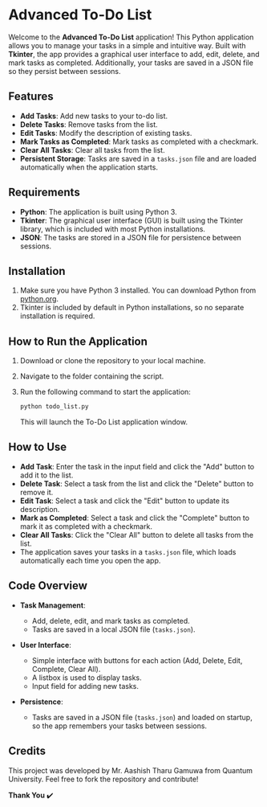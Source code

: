# Advanced To-Do List

Welcome to the **Advanced To-Do List** application! This Python application allows you to manage your tasks in a simple and intuitive way. Built with **Tkinter**, the app provides a graphical user interface to add, edit, delete, and mark tasks as completed. Additionally, your tasks are saved in a JSON file so they persist between sessions.

## Features
- **Add Tasks**: Add new tasks to your to-do list.
- **Delete Tasks**: Remove tasks from the list.
- **Edit Tasks**: Modify the description of existing tasks.
- **Mark Tasks as Completed**: Mark tasks as completed with a checkmark.
- **Clear All Tasks**: Clear all tasks from the list.
- **Persistent Storage**: Tasks are saved in a `tasks.json` file and are loaded automatically when the application starts.

## Requirements
- **Python**: The application is built using Python 3.
- **Tkinter**: The graphical user interface (GUI) is built using the Tkinter library, which is included with most Python installations.
- **JSON**: The tasks are stored in a JSON file for persistence between sessions.

## Installation

1. Make sure you have Python 3 installed. You can download Python from [python.org](https://www.python.org/downloads/).
2. Tkinter is included by default in Python installations, so no separate installation is required.

## How to Run the Application

1. Download or clone the repository to your local machine.
2. Navigate to the folder containing the script.
3. Run the following command to start the application:

    ```bash
    python todo_list.py
    ```

   This will launch the To-Do List application window.

## How to Use

- **Add Task**: Enter the task in the input field and click the "Add" button to add it to the list.
- **Delete Task**: Select a task from the list and click the "Delete" button to remove it.
- **Edit Task**: Select a task and click the "Edit" button to update its description.
- **Mark as Completed**: Select a task and click the "Complete" button to mark it as completed with a checkmark.
- **Clear All Tasks**: Click the "Clear All" button to delete all tasks from the list.
- The application saves your tasks in a `tasks.json` file, which loads automatically each time you open the app.

## Code Overview

- **Task Management**:
    - Add, delete, edit, and mark tasks as completed.
    - Tasks are saved in a local JSON file (`tasks.json`).

- **User Interface**:
    - Simple interface with buttons for each action (Add, Delete, Edit, Complete, Clear All).
    - A listbox is used to display tasks.
    - Input field for adding new tasks.

- **Persistence**:
    - Tasks are saved in a JSON file (`tasks.json`) and loaded on startup, so the app remembers your tasks between sessions.

## Credits

This project was developed by Mr. Aashish Tharu Gamuwa from Quantum University. Feel free to fork the repository and contribute!

**Thank You** ✔️
